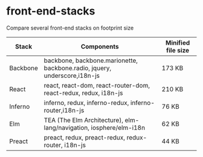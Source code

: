 # front-end-stacks
Compare several front-end stacks on footprint size

| Stack | Components | Minified file size |
|-------|------------|--------------------|
| Backbone | backbone, backbone.marionette, backbone.radio, jquery, underscore,i18n-js | 173 KB |
| React | react, react-dom, react-router-dom, react-redux, redux, i18n-js | 210 KB |
| Inferno | inferno, redux, inferno-redux, inferno-router,i18n-js | 76 KB |
| Elm | TEA (The Elm Architecture), elm-lang/navigation, iosphere/elm-i18n | 62 KB |
| Preact | preact, redux, preact-redux, redux-router, i18n-js | 44 KB |
